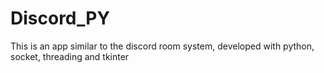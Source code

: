 # Discord_PY
This is an app similar to the discord room system, developed with python, socket, threading and tkinter
